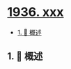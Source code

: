 # [1936. xxx](https://github.com/Tdahuyou/TNotes.leetcode/tree/main/notes/1936.%20xxx)

<!-- region:toc -->

- [1. 📝 概述](#1--概述)

<!-- endregion:toc -->

## 1. 📝 概述
